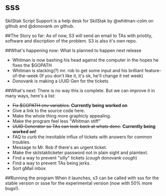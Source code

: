 # sss
SkilStak Script Support is a help desk for SkilStak by @whitman-colm on github and @donovank on github.


##The Story so far:
As of now, S3 will send an email to TAs with priotity, software and discription of the problem. S3 is also it's own repo.

##What's happening now:
What Is planned to happen next release
* Whitman is now bashing his head against the computer in the hopes he fixes the $GOPATH
* Whitman is slacking(?) mr. rob to get some input and his brilliant feature-of-the-week (If you don't like it, it's ok, he'll change it net week)
* Donovank is making a UUID Gen for the tickets

##What's next:
There is no way this is complete. But we can improve it in many ways, here's a list:
* ~~Fix $GOPATH env variables.~~ **Currently being worked on**
* Give a link to the source code here.
* Make the whole thing more graphicly appealing.
* Make the program feel less "Whitman stiff"
* ~~UUID Generator so TAs can look back at whats done.~~ **Currently being worked on!**
* FAQ to curb the inevitable influx of tickets with answers for common troubles.
* Message to Mr. Rob if there's an urgent ticket.
* Make the skilstakticketer password not in plain sight and plaintext.
* Find a way to prevent "silly" tickets (*cough* donovank *cough*)
* Find a way to prevent TAs being jerks.
* Sort gMail inbox

##Running the program
When it launches, s3 can be called with sss for the stable version or ssse for the experimental version (now with 50% more bugs!).
